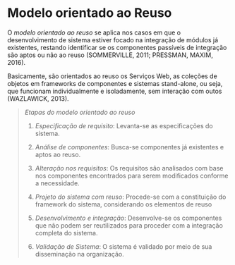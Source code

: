 # Modelo orientado ao Reuso

O *modelo orientado ao reuso* se aplica nos casos em que o desenvolvimento de sistema estiver focado na integração de módulos já existentes, restando identificar se os componentes passíveis de integração são aptos ou não ao reuso (SOMMERVILLE, 2011; PRESSMAN, MAXIM, 2016).

Basicamente, são orientados ao reuso os Serviços Web, as coleções de objetos em frameworks de componentes e sistemas stand-alone, ou seja, que funcionam individualmente e isoladamente, sem interação com outos (WAZLAWICK, 2013).

> *Etapas do modelo orientado ao reuso*
>
> 1. *Especificação de requisito*: Levanta-se as especificações do sistema.
> 
> 2. *Análise de componentes*: Busca-se componentes já existentes e aptos ao reuso.
>
> 3. *Alteração nos requisitos*: Os requisitos são analisados com base nos componentes encontrados para serem modificados conforme a necessidade.
>
> 4. *Projeto do sistema com reuso*: Procede-se com a constituição do framework do sistema, considerando os elementos de reuso
>
> 6. *Desenvolvimento e integração*: Desenvolve-se os componentes que não podem ser reutilizados para proceder com a integração completa do sistema.
>
> 7. *Validação de Sistema*: O sistema é validado por meio de sua disseminação na organização.